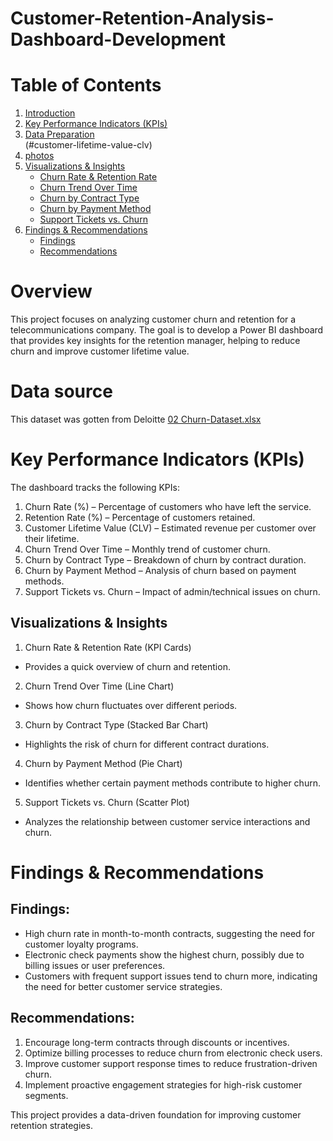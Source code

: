 # Customer-Retention-Analysis-Dashboard-Development

# Table of Contents  

1. [Introduction](#introduction)  
2. [Key Performance Indicators (KPIs)](#key-performance-indicators-kpis)  
3. [Data Preparation](#data-preparation)  
(#customer-lifetime-value-clv)
4. [photos](#photos)  
5. [Visualizations & Insights](#visualizations--insights)  
   - [Churn Rate & Retention Rate](#churn-rate--retention-rate)  
   - [Churn Trend Over Time](#churn-trend-over-time)  
   - [Churn by Contract Type](#churn-by-contract-type)  
   - [Churn by Payment Method](#churn-by-payment-method)  
   - [Support Tickets vs. Churn](#support-tickets-vs-churn)  
6. [Findings & Recommendations](#findings--recommendations)  
   - [Findings](#findings)  
   - [Recommendations](#recommendations)  



# Overview
This project focuses on analyzing customer churn and retention for a telecommunications company. The goal is to develop a Power BI dashboard that provides key insights for the retention manager, helping to reduce churn and improve customer lifetime value.
# Data source 
This dataset was gotten from Deloitte
[02 Churn-Dataset.xlsx](https://github.com/user-attachments/files/18931214/02.Churn-Dataset.xlsx)

# Key Performance Indicators (KPIs)
The dashboard tracks the following KPIs:

1. Churn Rate (%) – Percentage of customers who have left the service.
2. Retention Rate (%) – Percentage of customers retained.
3. Customer Lifetime Value (CLV) – Estimated revenue per customer over their lifetime.
4. Churn Trend Over Time – Monthly trend of customer churn.
5. Churn by Contract Type – Breakdown of churn by contract duration.
6. Churn by Payment Method – Analysis of churn based on payment methods.
7. Support Tickets vs. Churn – Impact of admin/technical issues on churn.


## Visualizations & Insights

 1. Churn Rate & Retention Rate (KPI Cards)
- Provides a quick overview of churn and retention.

2. Churn Trend Over Time (Line Chart)
- Shows how churn fluctuates over different periods.

 3. Churn by Contract Type (Stacked Bar Chart)
- Highlights the risk of churn for different contract durations.

 4. Churn by Payment Method (Pie Chart)
- Identifies whether certain payment methods contribute to higher churn.

 5. Support Tickets vs. Churn (Scatter Plot)
- Analyzes the relationship between customer service interactions and churn.

# Findings & Recommendations
## Findings:
- High churn rate in month-to-month contracts, suggesting the need for customer loyalty programs.
- Electronic check payments show the highest churn, possibly due to billing issues or user preferences.
- Customers with frequent support issues tend to churn more, indicating the need for better customer service strategies.

## Recommendations:
1. Encourage long-term contracts through discounts or incentives.
2. Optimize billing processes to reduce churn from electronic check users.
3. Improve customer support response times to reduce frustration-driven churn.
4. Implement proactive engagement strategies for high-risk customer segments.

  
This project provides a data-driven foundation for improving customer retention strategies. 
